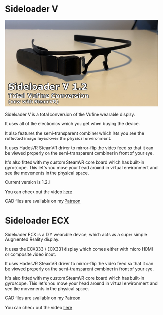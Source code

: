 # Sideloader V
![1](docs/img/sideloaderv.png)

Sideloader V is a total conversion of the Vufine wearable display.

It uses all of the electronics which you get when buying the device.

It also features the semi-transparent combiner which lets you see the reflected image layed over the physical environment.

It uses HadesVR SteamVR driver to mirror-flip the video feed so that it can be viewed properly on the semi-transparent combiner in front of your eye.

It's also fitted with my custom SteamVR core board which has built-in gyroscope. This let's you move your head around in virtual environment and see the movements in the physical space.

Current version is 1.2.1

You can check out the video [here](https://youtu.be/I-BfNhqAvuw)

CAD files are available on my [Patreon](https://www.patreon.com/posts/125355897/)

# Sideloader ECX
Sideloader ECX is a DiY wearable device, which acts as a super simple Augmented Reality display.

It uses the ECX333 / ECX331 display which comes either with micro HDMI or composite video input.

It uses HadesVR SteamVR driver to mirror-flip the video feed so that it can be viewed properly on the semi-transparent combiner in front of your eye.

It's also fitted with my custom SteamVR core board which has built-in gyroscope. This let's you move your head around in virtual environment and see the movements in the physical space.

CAD files are available on my [Patreon](https://www.patreon.com/posts/112948519/)

You can check out the video [here](https://youtu.be/N-iY-ic1KNk)
